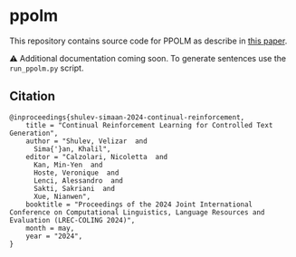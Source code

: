 # ppolm

This repository contains source code for PPOLM as describe in [this paper](https://aclanthology.org/2024.lrec-main.343/).

:warning: Additional documentation coming soon. To generate sentences use the `run_ppolm.py` script.

## Citation

```
@inproceedings{shulev-simaan-2024-continual-reinforcement,
    title = "Continual Reinforcement Learning for Controlled Text Generation",
    author = "Shulev, Velizar  and
      Sima{'}an, Khalil",
    editor = "Calzolari, Nicoletta  and
      Kan, Min-Yen  and
      Hoste, Veronique  and
      Lenci, Alessandro  and
      Sakti, Sakriani  and
      Xue, Nianwen",
    booktitle = "Proceedings of the 2024 Joint International Conference on Computational Linguistics, Language Resources and Evaluation (LREC-COLING 2024)",
    month = may,
    year = "2024",
}
```
